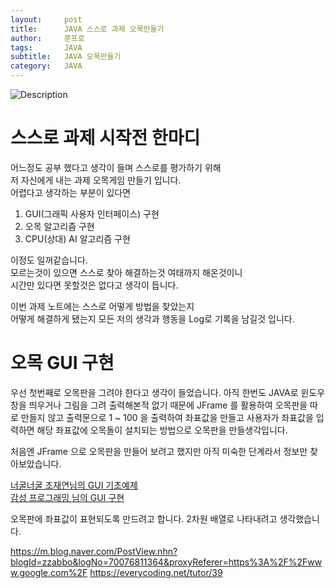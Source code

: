 ```yaml
---
layout:     post
title:      JAVA 스스로 과제 오목만들기
author:     쭌프로
tags:       JAVA
subtitle:   JAVA 오목만들기
category:   JAVA
---
```


<!-- Start Writing Below in Markdown -->

![Description](https://alalstjr.github.io/jjunpro.github.io/img/java_bg.png)

# 스스로 과제 시작전 한마디

어느정도 공부 했다고 생각이 들며 스스로를 평가하기 위해 <br/>
저 자신에게 내는 과제 오목게임 만들기 입니다. <br/>
어렵다고 생각하는 부분이 있다면 

1. GUI(그래픽 사용자 인터페이스) 구현 <br/>
2. 오목 알고리즘 구현 <br/>
3. CPU(상대) AI 알고리즘 구현

이정도 일꺼같습니다. <br/>
모르는것이 있으면 스스로 찾아 해결하는것 여태까지 해온것이니 <br/>
시간만 있다면 못할것은 없다고 생각이 듭니다.

이번 과제 노트에는 스스로 어떻게 방법을 찾았는지 <br/>
어떻게 해결하게 됐는지 모든 저의 생각과 행동을 Log로 기록을 남길것 입니다.

# 오목 GUI 구현

우선 첫번째로 오목판을 그려야 한다고 생각이 들었습니다.
아직 한번도 JAVA로 윈도우 창을 띄우거나 그림을 그려 출력해본적 없기 때문에
JFrame 를 활용하여 오목판을 따로 만들지 않고 출력문으로 1 ~ 100 을 출력하여
좌표값을 만들고 사용자가 좌표값을 입력하면 해당 좌표값에 오목돌이 설치되는 방법으로
오목판을 만들생각입니다.

처음엔 JFrame 으로 오목판을 만들어 보려고 했지만 아직 미숙한 단계라서
정보만 찾아보았습니다.

<a href="https://raccoonjy.tistory.com/16">너굴너굴 조재연님의 GUI 기초예제</a> <br/>
<a href="https://programmingsummaries.tistory.com/61">감성 프로그래밍 님의 GUI 구현</a>

오목판에 좌표값이 표현되도록 만드려고 합니다.
2차원 배열로 나타내려고 생각했습니다.

https://m.blog.naver.com/PostView.nhn?blogId=zzabbo&logNo=70076811364&proxyReferer=https%3A%2F%2Fwww.google.com%2F
https://everycoding.net/tutor/39
